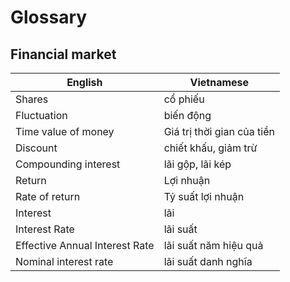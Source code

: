 # Glossary

## Financial market

| English          | Vietnamese |
|------------------|-------------|
| Shares | cổ phiếu |
| Fluctuation | biến động |
| Time value of money | Giá trị thời gian của tiền |
| Discount | chiết khấu, giảm trừ |
| Compounding interest | lãi gộp, lãi kép |
| Return | Lợi nhuận |
| Rate of return | Tỷ suất lợi nhuận |
| Interest | lãi |
| Interest Rate | lãi suất |
| Effective Annual Interest Rate | lãi suất năm hiệu quả |
| Nominal interest rate | lãi suất danh nghĩa |
